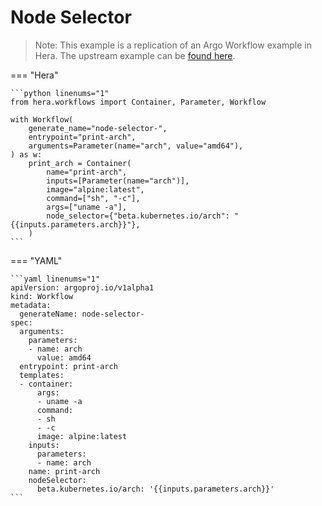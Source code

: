 # Node Selector

> Note: This example is a replication of an Argo Workflow example in Hera. The upstream example can be [found here](https://github.com/argoproj/argo-workflows/blob/master/examples/node-selector.yaml).




=== "Hera"

    ```python linenums="1"
    from hera.workflows import Container, Parameter, Workflow

    with Workflow(
        generate_name="node-selector-",
        entrypoint="print-arch",
        arguments=Parameter(name="arch", value="amd64"),
    ) as w:
        print_arch = Container(
            name="print-arch",
            inputs=[Parameter(name="arch")],
            image="alpine:latest",
            command=["sh", "-c"],
            args=["uname -a"],
            node_selector={"beta.kubernetes.io/arch": "{{inputs.parameters.arch}}"},
        )
    ```

=== "YAML"

    ```yaml linenums="1"
    apiVersion: argoproj.io/v1alpha1
    kind: Workflow
    metadata:
      generateName: node-selector-
    spec:
      arguments:
        parameters:
        - name: arch
          value: amd64
      entrypoint: print-arch
      templates:
      - container:
          args:
          - uname -a
          command:
          - sh
          - -c
          image: alpine:latest
        inputs:
          parameters:
          - name: arch
        name: print-arch
        nodeSelector:
          beta.kubernetes.io/arch: '{{inputs.parameters.arch}}'
    ```

